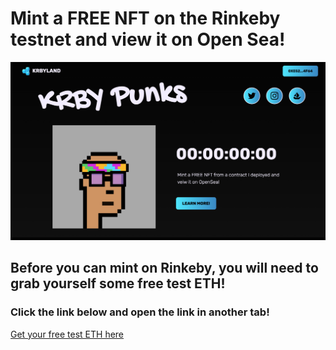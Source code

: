 # Mint a FREE NFT on the Rinkeby testnet and view it on Open Sea!


![krbylogo](krby_punks/images/mainpage.png)


## Before you can mint on Rinkeby, you will need to grab yourself some free test ETH!
### Click the link below and open the link in another tab! 
[Get your free test ETH here](https://faucets.chain.link/rinkeby)
